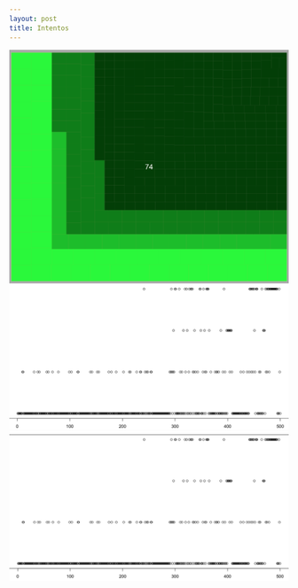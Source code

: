 ```yaml
---
layout: post
title: Intentos
---
```



![_config.yml](/images/2014/09/18/intentos_1.png)
![_config.yml](/images/2014/09/18/intentos_2.png)
![_config.yml](/images/2014/09/18/intentos_3.png)